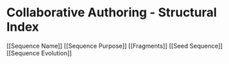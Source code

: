 # Collaborative Authoring - Structural Index

[[Sequence Name]]
[[Sequence Purpose]]
[[Fragments]]
[[Seed Sequence]]
[[Sequence Evolution]]